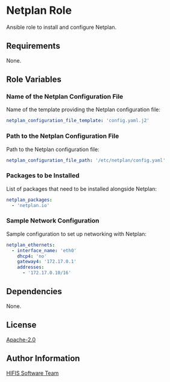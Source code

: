 <!--
SPDX-FileCopyrightText: 2021 Helmholtz Centre for Environmental Research (UFZ)
SPDX-FileCopyrightText: 2021 Helmholtz-Zentrum Dresden-Rossendorf (HZDR)

SPDX-License-Identifier: Apache-2.0
-->

# Netplan Role

Ansible role to install and configure Netplan.

## Requirements

None.

## Role Variables

### Name of the Netplan Configuration File

Name of the template providing the Netplan configuration file:

```yaml
netplan_configuration_file_template: 'config.yaml.j2'
```

### Path to the Netplan Configuration File

Path to the Netplan configuration file:

```yaml
netplan_configuration_file_path: '/etc/netplan/config.yaml'
```

### Packages to be Installed

List of packages that need to be installed alongside Netplan:

```yaml
netplan_packages:
  - 'netplan.io'
```

### Sample Network Configuration

Sample configuration to set up networking with Netplan:

```yaml
netplan_ethernets:
  - interface_name: 'eth0'
    dhcp4: 'no'
    gateway4: '172.17.0.1'
    addresses:
      - '172.17.0.10/16'
```

## Dependencies

None.

## License

[Apache-2.0](LICENSES/Apache-2.0.txt)

## Author Information

[HIFIS Software Team](https://software.hifis.net)
